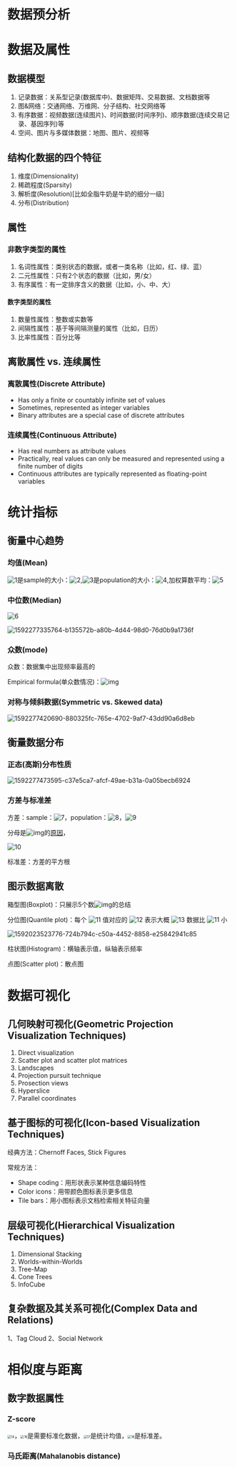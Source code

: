 # 数据预分析

# 数据及属性

## 数据模型

1. 记录数据：关系型记录(数据库中)、数据矩阵、交易数据、文档数据等
2. 图&网络：交通网络、万维网、分子结构、社交网络等
3. 有序数据：视频数据(连续图片)、时间数据(时间序列)、顺序数据(连续交易记录、基因序列)等
4. 空间、图片与多媒体数据：地图、图片、视频等

## 结构化数据的四个特征

1. 维度(Dimensionality)
2. 稀疏程度(Sparsity)
3. 解析度(Resolution)[比如全脂牛奶是牛奶的细分一级]
4. 分布(Distribution)



## 属性

### 非数字类型的属性

1. 名词性属性：类别状态的数据，或者一类名称（比如，红、绿、蓝）
2. 二元性属性：只有2个状态的数据（比如，男/女）
3. 有序属性：有一定排序含义的数据（比如，小、中、大）



#### 数字类型的属性

1. 数量性属性：整数或实数等
2. 间隔性属性：基于等间隔测量的属性（比如，日历）
3. 比率性属性：百分比等



## 离散属性 vs. 连续属性

### 离散属性(Discrete Attribute)

- Has only a finite or countably infinite set of values
- Sometimes, represented as integer variables
- Binary attributes are a special case of discrete attributes

### 连续属性(Continuous Attribute)

- Has real numbers as attribute values
- Practically, real values can only be measured and represented using a finite number of digits
- Continuous attributes are typically represented as floating-point variables



# 统计指标

## 衡量中心趋势

### 均值(Mean)

![1](D:\Note\计算机进阶\数据挖掘\图片\1.bmp)是sample的大小：![2](D:\Note\计算机进阶\数据挖掘\图片\2.bmp),![3](D:\Note\计算机进阶\数据挖掘\图片\3.bmp)是population的大小：![4](D:\Note\计算机进阶\数据挖掘\图片\4.bmp),加权算数平均：![5](D:\Note\计算机进阶\数据挖掘\图片\5.bmp)



### 中位数(Median)

![6](D:\Note\计算机进阶\数据挖掘\图片\6.bmp)

![1592277335764-b135572b-a80b-4d44-98d0-76d0b9a1736f](D:\Note\计算机进阶\数据挖掘\图片\1592277335764-b135572b-a80b-4d44-98d0-76d0b9a1736f.png)



### 众数(mode)

众数：数据集中出现频率最高的

Empirical formula(单众数情况)：![img](https://cdn.nlark.com/yuque/__latex/23ec861ad5a2b564d6b5a37aa7e04d83.svg)



### 对称与倾斜数据(Symmetric vs. Skewed data)

![1592277420690-880325fc-765e-4702-9af7-43dd90a6d8eb](D:\Note\计算机进阶\数据挖掘\图片\1592277430173-5a53d0dc-88d0-42b4-b490-15f4defcfad0.png)



## 衡量数据分布

### 正态(高斯)分布性质

![1592277473595-c37e5ca7-afcf-49ae-b31a-0a05becb6924](D:\Note\计算机进阶\数据挖掘\图片\1592277473595-c37e5ca7-afcf-49ae-b31a-0a05becb6924.png)



### 方差与标准差

方差：sample：![7](D:\Note\计算机进阶\数据挖掘\图片\7.bmp)，population：![8](D:\Note\计算机进阶\数据挖掘\图片\8.bmp)，![9](D:\Note\计算机进阶\数据挖掘\图片\9.bmp)

分母是![img](https://cdn.nlark.com/yuque/__latex/ddcd98a78463263064d45e662281eb21.svg)的[原因](https://www.zhihu.com/question/20099757)，

![10](D:\Note\计算机进阶\数据挖掘\图片\10.bmp)

标准差：方差的平方根



## 图示数据离散

箱型图(Boxplot)：只展示5个数![img](https://cdn.nlark.com/yuque/__latex/a2f99b39bee5ea252952e57355c9472d.svg)的总结

分位图(Quantile plot)：每个 ![11](D:\Note\计算机进阶\数据挖掘\图片\11.bmp) 值对应的 ![12](D:\Note\计算机进阶\数据挖掘\图片\12.bmp) 表示大概 ![13](D:\Note\计算机进阶\数据挖掘\图片\13.bmp) 数据比 ![11](D:\Note\计算机进阶\数据挖掘\图片\11.bmp) 小

![1592023523776-724b794c-c50a-4452-8858-e25842941c85](D:\Note\计算机进阶\数据挖掘\图片\1592023523776-724b794c-c50a-4452-8858-e25842941c85.png)

柱状图(Histogram)：横轴表示值，纵轴表示频率

点图(Scatter plot)：散点图



# 数据可视化

## 几何映射可视化(Geometric Projection Visualization Techniques)

1. Direct visualization
2. Scatter plot and scatter plot matrices
3. Landscapes
4. Projection pursuit technique
5. Prosection views
6. Hyperslice
7. Parallel coordinates

## 基于图标的可视化(Icon-based Visualization Techniques)

经典方法：Chernoff Faces, Stick Figures

常规方法：

- Shape coding：用形状表示某种信息编码特性
- Color icons：用带颜色图标表示更多信息
- Tile bars：用小图标表示文档检索相关特征向量

## 层级可视化(Hierarchical Visualization Techniques)

1. Dimensional Stacking
2. Worlds-within-Worlds
3. Tree-Map
4. Cone Trees
5. InfoCube

## 复杂数据及其关系可视化(Complex Data and Relations)

1、Tag Cloud   2、Social Network



# 相似度与距离

## 数字数据属性

### Z-score

<img src="D:\Note\计算机进阶\数据挖掘\图片\14.bmp" alt="14" style="zoom: 50%;" />，<img src="D:\Note\计算机进阶\数据挖掘\图片\16.bmp" alt="16" style="zoom: 50%;" />是需要标准化数据，<img src="D:\Note\计算机进阶\数据挖掘\图片\17.bmp" alt="17" style="zoom: 50%;" />是统计均值，<img src="D:\Note\计算机进阶\数据挖掘\图片\18.bmp" alt="18" style="zoom: 50%;" />是标准差。

### 马氏距离(Mahalanobis distance)

